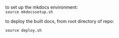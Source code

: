 to set up the mkdocs environment:  
`source mkdocssetup.sh`

to deploy the built docs, from root directory of repo:  

`source deploy.sh`